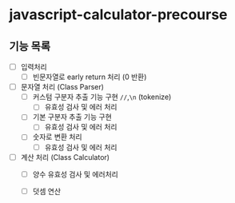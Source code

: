 # javascript-calculator-precourse


## 기능 목록

- [ ] 입력처리
    - [ ] 빈문자열로 early return 처리 (0 반환)
- [ ] 문자열 처리 (Class Parser)
    - [ ] 커스텀 구분자 추출 기능 구현 `//`,`\n` (tokenize)
        - [ ] 유효성 검사 및 에러 처리
    - [ ] 기본 구분자 추출 기능 구현  
        - [ ] 유효성 검사 및 에러 처리
    - [ ] 숫자로 변환 처리 
        - [ ] 유효성 검사 및 에러 처리
- [ ] 계산 처리 (Class Calculator) 
    - [ ] 양수 유효성 검사 및 에러처리
    - [ ] 덧셈 연산

